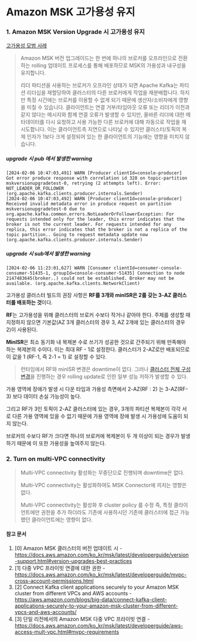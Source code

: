 # Amazon MSK 고가용성 유지

### 1. Amazon MSK Version Upgrade 시 고가용성 유지

[고가용성 모범 사례](https://docs.aws.amazon.com/ko_kr/msk/latest/developerguide/bestpractices.html#ensure-high-availability)

> Amazon MSK 버전 업그레이드는 한 번에 하나의 브로커를 오프라인으로 전환하는 rolling 업데이트 프로세스를 통해 배포하므로 MSK의 가용성과 내구성을 유지합니다. 
>
> 리더 파티션을 사용하는 브로커가 오프라인 상태가 되면 Apache Kafka는 파티션 리더십을 재할당하여 클러스터의 다른 브로커에게 작업을 재분배합니다. 하지만 특정 시간에는 브로커를 이용할 수 없게 되기 때문에 생산자/소비자에게 영향을 미칠 수 있습니다. 클라이언트는 연결 거부/타임아웃 오류 또는 리더가 이전과 같지 않다는 메시지와 함께 연결 오류가 발생할 수 있지만, 올바른 리더에 대한 메타데이터를 다시 요청하고 사용 가능한 다른 브로커에 대해 자동으로 작업을 재시도합니다. 이는 클라이언트측 지연으로 나타날 수 있지만 클러스터/토픽의 복제 인자가 1보다 크게 설정되어 있는 한 클라이언트의 기능에는 영향을 미치지 않습니다.

##### upgrade 시 pub 에서 발생한 warning

~~~
[2024-02-06 10:47:03,491] WARN [Producer clientId=console-producer] Got error produce response with correlation id 328 on topic-partition mskversionupgradetest-0, retrying (2 attempts left). Error: NOT_LEADER_OR_FOLLOWER (org.apache.kafka.clients.producer.internals.Sender)
[2024-02-06 10:47:03,492] WARN [Producer clientId=console-producer] Received invalid metadata error in produce request on partition mskversionupgradetest-0 due to org.apache.kafka.common.errors.NotLeaderOrFollowerException: For requests intended only for the leader, this error indicates that the broker is not the current leader. For requests intended for any replica, this error indicates that the broker is not a replica of the topic partition.. Going to request metadata update now (org.apache.kafka.clients.producer.internals.Sender)
~~~



##### upgrade 시 sub에서 발생한 warning

~~~
[2024-02-06 11:23:01,627] WARN [Consumer clientId=consumer-console-consumer-51435-1, groupId=console-consumer-51435] Connection to node 2147483645(broker..) could not be established. Broker may not be available. (org.apache.kafka.clients.NetworkClient)
~~~



고가용성 클러스터 빌드의 권장 사항은 **RF를 3개와 minISR은 2를 갖는 3-AZ 클러스터를 배포하는 것**이다.

**RF**는 고가용성을 위해 클러스터의 브로커 수보다 작거나 같아야 한다. 주제를 생성할 때 지정하지 않으면 기본값(AZ 3개 클러스터의 경우 3, AZ 2개에 있는 클러스터의 경우 2)이 사용된다.

**MinISR**은 최소 동기화 내 복제본 수로 쓰기가 성공한 것으로 간주되기 위해 만족해야 하는 복제본의 수이다. 이는 최대 RF - 1로 설정한다. 클러스터가 2-AZ로만 배포되므로 이 값을 1 (RF-1, 즉 2-1 = 1) 로 설정할 수 있다.

> 런타임에서 RF와 minISR 변경은 downtime이 없다. 그러나 [클러스터 전체 구성 변경](https://docs.aws.amazon.com/ko_kr/msk/latest/developerguide/msk-configuration-properties.html)을 진행하는 경우 rolling update로 인한 일부 성능 저하가 발생할 수 있다.

가용 영역에 장애가 발생 시 다운 타임과 가용성 측면에서 2-AZ(RF : 2) 는 3-AZ(RF-3) 보다 데이터 손실 가능성이 높다. 

그리고 RF가 3인 토픽이 2-AZ 클러스터에 있는 경우, 3개의 파티션 복제본이 각각 서로 다른 가용 영역에 있을 수 없기 때문에 가용 영역에 장애 발생 시 가용성에 도움이 되지 않는다. 

브로커의 수보다 RF가 크다면 하나의 브로커에 복제본이 두 개 이상이 되는 경우가 발생하기 때문에 이 또한 가용성을 높여주지 않는다.



### 2. Turn on multi-VPC connectivity

> Multi-VPC connectivity 활성화는 무중단으로 진행되며 downtime은 없다.
>
> Multi-VPC connectivity는 활성화하여도 MSK Connector에 끼치는 영향은 없다.
>
> Multi-VPC connectivity는 활성화 후 cluster policy 를 수정 즉, 특정 클라이언트에만 권한을 추가 하더라도 기존에 사용하시던 기존에 클러스터에 접근 가능했던 클라이언트에는 영향이 없다.





#### 참고 문서

1. [0] Amazon MSK 클러스터의 버전 업데이트 시 - https://docs.aws.amazon.com/ko_kr/msk/latest/developerguide/version-support.html#version-upgrades-best-practices
2. [1] 다중 VPC 프라이빗 연결에 대한 권한 - https://docs.aws.amazon.com/ko_kr/msk/latest/developerguide/mvpc-cross-account-permissions.html 
3. [2] Connect Kafka client applications securely to your Amazon MSK cluster from different VPCs and AWS accounts - https://aws.amazon.com/blogs/big-data/connect-kafka-client-applications-securely-to-your-amazon-msk-cluster-from-different-vpcs-and-aws-accounts/
4. [3] 단일 리전에서의 Amazon MSK 다중 VPC 프라이빗 연결 - https://docs.aws.amazon.com/ko_kr/msk/latest/developerguide/aws-access-mult-vpc.html#mvpc-requirements
